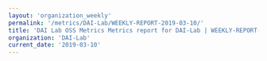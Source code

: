 ```yaml
---
layout: 'organization_weekly'
permalink: '/metrics/DAI-Lab/WEEKLY-REPORT-2019-03-10/'
title: 'DAI Lab OSS Metrics Metrics report for DAI-Lab | WEEKLY-REPORT-2019-03-10'
organization: 'DAI-Lab'
current_date: '2019-03-10'
---
```

